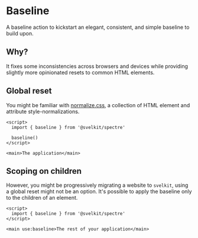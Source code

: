 # Baseline

A baseline action to kickstart an elegant, consistent, and simple baseline to build upon.

## Why?

It fixes some inconsistencies across browsers and devices while providing slightly more opinionated resets to common HTML elements.

## Global reset

You might be familiar with [normalize.css](https://github.com/necolas/normalize.css), a collection of HTML element and attribute style-normalizations.

```example
<script>
  import { baseline } from '@svelkit/spectre'

  baseline()
</script>

<main>The application</main>
```

## Scoping on children

However, you might be progressively migrating a website to `svelkit`, using a global reset might not be an option. It's possible to apply the baseline only to the children of an element.

```example
<script>
  import { baseline } from '@svelkit/spectre'
</script>

<main use:baseline>The rest of your application</main>
```
